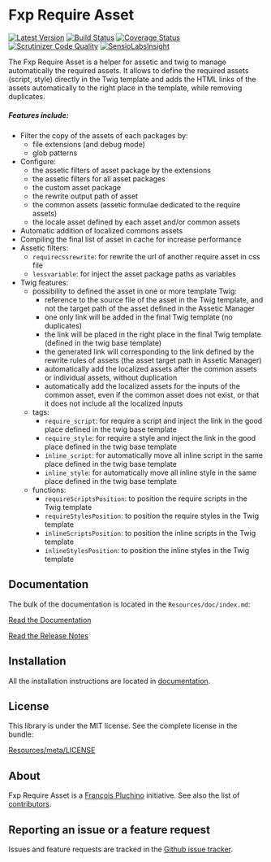 Fxp Require Asset
=================

[![Latest Version](https://img.shields.io/packagist/v/fxp/require-asset.svg)](https://packagist.org/packages/fxp/require-asset)
[![Build Status](https://travis-ci.org/francoispluchino/fxp-require-asset.svg)](https://travis-ci.org/francoispluchino/fxp-require-asset)
[![Coverage Status](https://img.shields.io/coveralls/francoispluchino/fxp-require-asset.svg)](https://coveralls.io/r/francoispluchino/fxp-require-asset?branch=master)
[![Scrutinizer Code Quality](https://scrutinizer-ci.com/g/francoispluchino/fxp-require-asset/badges/quality-score.png)](https://scrutinizer-ci.com/g/francoispluchino/fxp-require-asset)
[![SensioLabsInsight](https://insight.sensiolabs.com/projects/43b207f9-6d4c-4d99-927d-e7bbd710d6ee/mini.png)](https://insight.sensiolabs.com/projects/43b207f9-6d4c-4d99-927d-e7bbd710d6ee)

The Fxp Require Asset is a helper for assetic and twig to manage automatically the
required assets. It allows to define the required assets (script, style) directly
in the Twig template and adds the HTML links of the assets automatically to the
right place in the template, while removing duplicates.

##### Features include:

- Filter the copy of the assets of each packages by:
  - file extensions (and debug mode)
  - glob patterns
- Configure:
  - the assetic filters of asset package by the extensions
  - the assetic filters for all asset packages
  - the custom asset package
  - the rewrite output path of asset
  - the common assets (assetic formulae dedicated to the require assets)
  - the locale asset defined by each asset and/or common assets
- Automatic addition of localized commons assets
- Compiling the final list of asset in cache for increase performance
- Assetic filters:
  - `requirecssrewrite`: for rewrite the url of another require asset in css file
  - `lessvariable`: for inject the asset package paths as variables
- Twig features:
  - possibility to defined the asset in one or more template Twig:
    - reference to the source file of the asset in the Twig template, and not the target path of the asset defined in the Assetic Manager
    - one only link will be added in the final Twig template (no duplicates)
    - the link will be placed in the right place in the final Twig template (defined in the twig base template)
    - the generated link will corresponding to the link defined by the rewrite rules of assets (the asset target path in Assetic Manager)
    - automatically add the localized assets after the common assets or individual assets, without duplication
    - automatically add the localized assets for the inputs of the common asset, even if the common asset does not exist, or that it does not include all the localized inputs
  - tags:
    - `require_script`: for require a script and inject the link in the good place defined in the twig base template
    - `require_style`: for require a style and inject the link in the good place defined in the twig base template
    - `inline_script`: for automatically move all inline script in the same place defined in the twig base template
    - `inline_style`: for automatically move all inline style in the same place defined in the twig base template
  - functions:
    - `requireScriptsPosition`: to position the require scripts in the Twig template
    - `requireStylesPosition`: to position the require styles in the Twig template
    - `inlineScriptsPosition`: to position the inline scripts in the Twig template
    - `inlineStylesPosition`: to position the inline styles in the Twig template

Documentation
-------------

The bulk of the documentation is located in the `Resources/doc/index.md`:

[Read the Documentation](Resources/doc/index.md)

[Read the Release Notes](https://github.com/francoispluchino/fxp-require-asset/releases)

Installation
------------

All the installation instructions are located in [documentation](Resources/doc/index.md).

License
-------

This library is under the MIT license. See the complete license in the bundle:

[Resources/meta/LICENSE](Resources/meta/LICENSE)

About
-----

Fxp Require Asset is a [François Pluchino](https://github.com/francoispluchino) initiative.
See also the list of [contributors](https://github.com/francoispluchino/fxp-require-asset/contributors).

Reporting an issue or a feature request
---------------------------------------

Issues and feature requests are tracked in the [Github issue tracker](https://github.com/francoispluchino/fxp-require-asset/issues).
